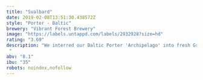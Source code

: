 ```yaml
---
title: "Svalbard"
date: 2019-02-08T13:51:30.438572Z
style: "Porter - Baltic"
brewery: "Vibrant Forest Brewery"
image: "https://labels.untappd.com/labels/2932928?size=hd"
rating: "3.69"
description: "We interred our Baltic Porter 'Archipelago' into fresh Grappa barrels, intending to brew up a truly festive treat. Svalbard is unsubtle. The aroma brings forth fond memories of deep winter, all roasting evergreen logs and sticky fruit treats, both lit with brandy. Immediately, this is replaced by a thick dripping of almond, cream, and brandied dried fruits. This is carnage, utter Christmas Cake.  "
abv: "8.1"
ibu: "35"
robots: noindex,nofollow
---
```

